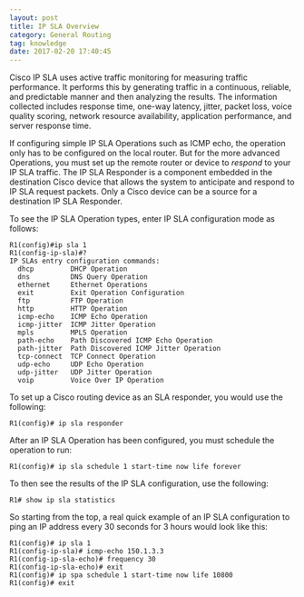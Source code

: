 ```yaml
---
layout: post
title: IP SLA Overview
category: General Routing
tag: knowledge
date: 2017-02-20 17:40:45
---
```

Cisco IP SLA uses active traffic monitoring for measuring traffic performance. It performs this by generating traffic in a continuous, reliable, and predictable manner and then analyzing the results. The information collected includes response time, one-way latency, jitter, packet loss, voice quality scoring, network resource availability, application performance, and server response time.

If configuring simple IP SLA Operations such as ICMP echo, the operation only has to be configured on the local router. But for the more advanced Operations, you must set up the remote router or device to *respond* to your IP SLA traffic. The IP SLA Responder is a component embedded in the destination Cisco device that allows the system to anticipate and respond to IP SLA request packets. Only a Cisco device can be a source for a destination IP SLA Responder.

To see the IP SLA Operation types, enter IP SLA configuration mode as follows:
```
R1(config)#ip sla 1
R1(config-ip-sla)#?
IP SLAs entry configuration commands:
  dhcp         DHCP Operation
  dns          DNS Query Operation
  ethernet     Ethernet Operations
  exit         Exit Operation Configuration
  ftp          FTP Operation
  http         HTTP Operation
  icmp-echo    ICMP Echo Operation
  icmp-jitter  ICMP Jitter Operation
  mpls         MPLS Operation
  path-echo    Path Discovered ICMP Echo Operation
  path-jitter  Path Discovered ICMP Jitter Operation
  tcp-connect  TCP Connect Operation
  udp-echo     UDP Echo Operation
  udp-jitter   UDP Jitter Operation
  voip         Voice Over IP Operation
```

To set up a Cisco routing device as an SLA responder, you would use the following:
```
R1(config)# ip sla responder
```

After an IP SLA Operation has been configured, you must schedule the operation to run:
```
R1(config)# ip sla schedule 1 start-time now life forever
```

To then see the results of the IP SLA configuration, use the following:
```
R1# show ip sla statistics
```

So starting from the top, a real quick example of an IP SLA configuration to ping an IP address every 30 seconds for 3 hours would look like this:
```
R1(config)# ip sla 1
R1(config-ip-sla)# icmp-echo 150.1.3.3
R1(config-ip-sla-echo)# frequency 30
R1(config-ip-sla-echo)# exit
R1(config)# ip spa schedule 1 start-time now life 10800
R1(config)# exit
```